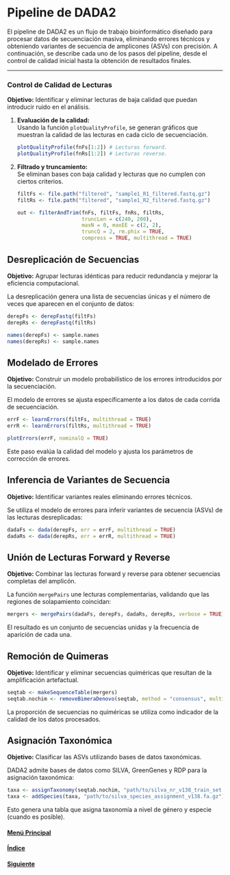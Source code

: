 # Pipeline de DADA2

El pipeline de DADA2 es un flujo de trabajo bioinformático diseñado para procesar datos de secuenciación masiva, eliminando errores técnicos y obteniendo variantes de secuencia de amplicones (ASVs) con precisión. A continuación, se describe cada uno de los pasos del pipeline, desde el control de calidad inicial hasta la obtención de resultados finales.

---

### Control de Calidad de Lecturas

**Objetivo:** Identificar y eliminar lecturas de baja calidad que puedan introducir ruido en el análisis.  

1. **Evaluación de la calidad:**  
   Usando la función `plotQualityProfile`, se generan gráficos que muestran la calidad de las lecturas en cada ciclo de secuenciación.  

   ```R
   plotQualityProfile(fnFs[1:2]) # Lecturas forward.
   plotQualityProfile(fnRs[1:2]) # Lecturas reverse.
   ```

2. **Filtrado y truncamiento:**  
   Se eliminan bases con baja calidad y lecturas que no cumplen con ciertos criterios.  

   ```R
   filtFs <- file.path("filtered", "sample1_R1_filtered.fastq.gz")
   filtRs <- file.path("filtered", "sample1_R2_filtered.fastq.gz")

   out <- filterAndTrim(fnFs, filtFs, fnRs, filtRs, 
                        truncLen = c(240, 200), 
                        maxN = 0, maxEE = c(2, 2), 
                        truncQ = 2, rm.phix = TRUE, 
                        compress = TRUE, multithread = TRUE)
   ```

## Desreplicación de Secuencias

**Objetivo:** Agrupar lecturas idénticas para reducir redundancia y mejorar la eficiencia computacional.  

La desreplicación genera una lista de secuencias únicas y el número de veces que aparecen en el conjunto de datos:  

```R
derepFs <- derepFastq(filtFs)
derepRs <- derepFastq(filtRs)

names(derepFs) <- sample.names
names(derepRs) <- sample.names
```


## Modelado de Errores 

**Objetivo:** Construir un modelo probabilístico de los errores introducidos por la secuenciación.  

El modelo de errores se ajusta específicamente a los datos de cada corrida de secuenciación.  

```R
errF <- learnErrors(filtFs, multithread = TRUE)
errR <- learnErrors(filtRs, multithread = TRUE)

plotErrors(errF, nominalQ = TRUE)
```

Este paso evalúa la calidad del modelo y ajusta los parámetros de corrección de errores.


## Inferencia de Variantes de Secuencia

**Objetivo:** Identificar variantes reales eliminando errores técnicos.  

Se utiliza el modelo de errores para inferir variantes de secuencia (ASVs) de las lecturas desreplicadas:  

```R
dadaFs <- dada(derepFs, err = errF, multithread = TRUE)
dadaRs <- dada(derepRs, err = errR, multithread = TRUE)
```

## Unión de Lecturas Forward y Reverse  

**Objetivo:** Combinar las lecturas forward y reverse para obtener secuencias completas del amplicón.  

La función `mergePairs` une lecturas complementarias, validando que las regiones de solapamiento coincidan:  

```R
mergers <- mergePairs(dadaFs, derepFs, dadaRs, derepRs, verbose = TRUE)
```

El resultado es un conjunto de secuencias unidas y la frecuencia de aparición de cada una.

## Remoción de Quimeras

**Objetivo:** Identificar y eliminar secuencias quiméricas que resultan de la amplificación artefactual.  

```R
seqtab <- makeSequenceTable(mergers)
seqtab.nochim <- removeBimeraDenovo(seqtab, method = "consensus", multithread = TRUE, verbose = TRUE)
```

La proporción de secuencias no quiméricas se utiliza como indicador de la calidad de los datos procesados.  

## Asignación Taxonómica

**Objetivo:** Clasificar las ASVs utilizando bases de datos taxonómicas.  

DADA2 admite bases de datos como SILVA, GreenGenes y RDP para la asignación taxonómica:  

```R
taxa <- assignTaxonomy(seqtab.nochim, "path/to/silva_nr_v138_train_set.fa.gz", multithread = TRUE)
taxa <- addSpecies(taxa, "path/to/silva_species_assignment_v138.fa.gz")
```

Esto genera una tabla que asigna taxonomía a nivel de género y especie (cuando es posible).  

#### [Menú Principal](../../index.md)
#### [Índice](./index.md)
#### [Siguiente](./05_resultadosyanálisis.md)
